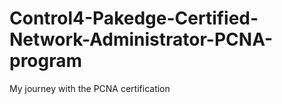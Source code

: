 # Control4-Pakedge-Certified-Network-Administrator-PCNA-program
My journey with the PCNA certification
